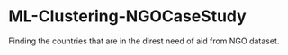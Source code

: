 # ML-Clustering-NGOCaseStudy
Finding the countries that are in the direst need of aid from NGO dataset.
